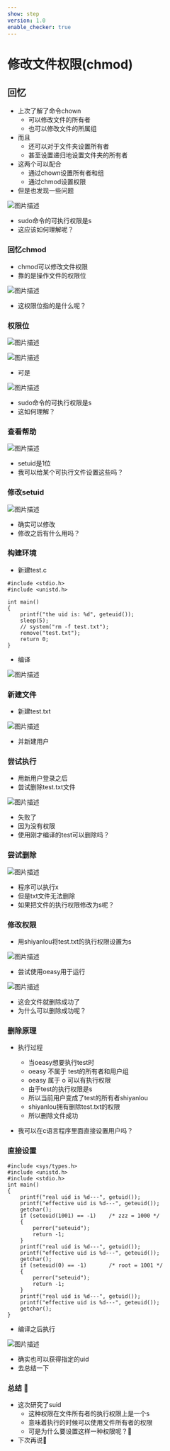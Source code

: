 ```yaml
---
show: step
version: 1.0
enable_checker: true
---
```


# 修改文件权限(chmod)

## 回忆

- 上次了解了命令chown
	- 可以修改文件的所有者
	- 也可以修改文件的所属组
- 而且
	- 还可以对于文件夹设置所有者
	- 甚至设置递归地设置文件夹的所有者
- 这两个可以配合
	- 通过chown设置所有者和组
	- 通过chmod设置权限
- 但是也发现一些问题

![图片描述](https://doc.shiyanlou.com/courses/uid1190679-20221013-1665625223620)

- sudo命令的可执行权限是s
- 这应该如何理解呢？

### 回忆chmod

- chmod可以修改文件权限
- 靠的是操作文件的权限位

![图片描述](https://doc.shiyanlou.com/courses/uid1190679-20221013-1665627887665)

- 这权限位指的是什么呢？

### 权限位

![图片描述](https://doc.shiyanlou.com/courses/uid1190679-20221013-1665627941963)

![图片描述](https://doc.shiyanlou.com/courses/uid1190679-20221013-1665628047061)

- 可是

![图片描述](https://doc.shiyanlou.com/courses/uid1190679-20221013-1665625223620)

- sudo命令的可执行权限是s
- 这如何理解？

### 查看帮助

![图片描述](https://doc.shiyanlou.com/courses/uid1190679-20221013-1665629629068)

- setuid是1位
- 我可以给某个可执行文件设置这些吗？

### 修改setuid

![图片描述](https://doc.shiyanlou.com/courses/uid1190679-20221013-1665629764574)

- 确实可以修改
- 修改之后有什么用吗？

### 构建环境

- 新建test.c

```
#include <stdio.h>
#include <unistd.h>

int main()
{
    printf("the uid is: %d", geteuid());
    sleep(5);
    // system("rm -f test.txt");
    remove("test.txt");
    return 0;
}
```

- 编译

![图片描述](https://doc.shiyanlou.com/courses/uid1190679-20221013-1665630506256)

### 新建文件

- 新建test.txt

![图片描述](https://doc.shiyanlou.com/courses/uid1190679-20221013-1665631034841)

- 并新建用户

### 尝试执行

- 用新用户登录之后
- 尝试删除test.txt文件

![图片描述](https://doc.shiyanlou.com/courses/uid1190679-20221013-1665631072477)

- 失败了
- 因为没有权限
- 使用刚才编译的test可以删除吗？

### 尝试删除

![图片描述](https://doc.shiyanlou.com/courses/uid1190679-20221013-1665631236560)

- 程序可以执行x
- 但是txt文件无法删除
- 如果把文件的执行权限修改为s呢？

### 修改权限

- 用shiyanlou将test.txt的执行权限设置为s

![图片描述](https://doc.shiyanlou.com/courses/uid1190679-20221013-1665631536101)

- 尝试使用oeasy用于运行

![图片描述](https://doc.shiyanlou.com/courses/uid1190679-20221013-1665631597685)

- 这会文件就删除成功了
- 为什么可以删除成功呢？

### 删除原理

- 执行过程
	- 当oeasy想要执行test时
	- oeasy 不属于 test的所有者和用户组
	- oeasy 属于 o 可以有执行权限
	- 由于test的执行权限是s
	- 所以当前用户变成了test的所有者shiyanlou
	- shiyanlou拥有删除test.txt的权限
	- 所以删除文件成功

- 我可以在c语言程序里面直接设置用户吗？

### 直接设置

```
#include <sys/types.h>
#include <unistd.h>
#include <stdio.h>
int main()
{
    printf("real uid is %d---", getuid());
    printf("effective uid is %d---", geteuid());
    getchar();
    if (seteuid(1001) == -1)    /* zzz = 1000 */
    {
        perror("seteuid");
        return -1;
    }
    printf("real uid is %d---", getuid());
    printf("effective uid is %d---", geteuid());
    getchar();
    if (seteuid(0) == -1)       /* root = 1001 */
    {
        perror("seteuid");
        return -1;
    }
    printf("real uid is %d---", getuid());
    printf("effective uid is %d---", geteuid());
    getchar();
}
```

- 编译之后执行

![图片描述](https://doc.shiyanlou.com/courses/uid1190679-20221013-1665633361264)

- 确实也可以获得指定的uid
- 去总结一下

### 总结 🤨 
- 这次研究了suid
	- 这种权限在文件所有者的执行权限上是一个s
	- 意味着执行的时候可以使用文件所有者的权限
	- 可是为什么要设置这样一种权限呢？🤔
- 下次再说👋
